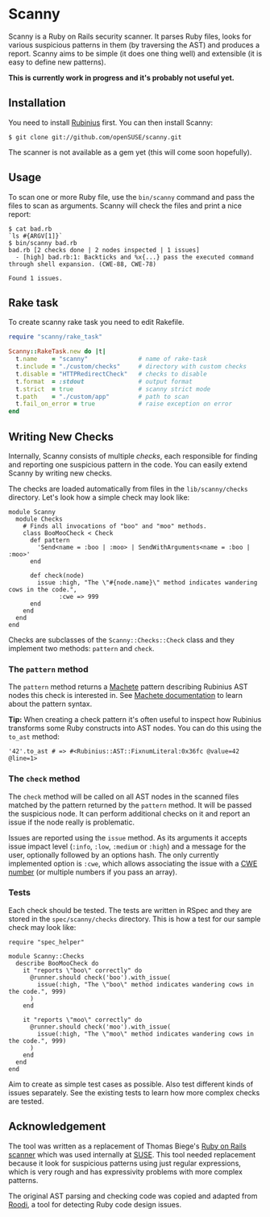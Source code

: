 Scanny
======

Scanny is a Ruby on Rails security scanner. It parses Ruby files, looks for various suspicious patterns in them (by traversing the AST) and produces a report. Scanny aims to be simple (it does one thing well) and extensible (it is easy to define new patterns).

**This is currently work in progress and it's probably not useful yet.**

Installation
------------

You need to install [Rubinius](http://rubini.us/) first. You can then install Scanny:

    $ git clone git://github.com/openSUSE/scanny.git

The scanner is not available as a gem yet (this will come soon hopefully).

Usage
-----

To scan one or more Ruby file, use the `bin/scanny` command and pass the files to scan as arguments. Scanny will check the files and print a nice report:

    $ cat bad.rb
    `ls #{ARGV[1]}`
    $ bin/scanny bad.rb
    bad.rb [2 checks done | 2 nodes inspected | 1 issues]
      - [high] bad.rb:1: Backticks and %x{...} pass the executed command through shell expansion. (CWE-88, CWE-78)

    Found 1 issues.

Rake task
---------

To create scanny rake task you need to edit Rakefile.

```ruby
require "scanny/rake_task"

Scanny::RakeTask.new do |t|
  t.name    = "scanny"              # name of rake-task
  t.include = "./custom/checks"     # directory with custom checks
  t.disable = "HTTPRedirectCheck"   # checks to disable
  t.format  = :stdout               # output format
  t.strict  = true                  # scanny strict mode
  t.path    = "./custom/app"        # path to scan
  t.fail_on_error = true            # raise exception on error
end
```

Writing New Checks
------------------
Internally, Scanny consists of multiple *checks*, each responsible for finding and reporting one suspicious pattern in the code. You can easily extend Scanny by writing new checks.

The checks are loaded automatically from files in the `lib/scanny/checks` directory. Let's look how a simple check may look like:

    module Scanny
      module Checks
        # Finds all invocations of "boo" and "moo" methods.
        class BooMooCheck < Check
          def pattern
            'Send<name = :boo | :moo> | SendWithArguments<name = :boo | :moo>'
          end

          def check(node)
            issue :high, "The \"#{node.name}\" method indicates wandering cows in the code.",
                  :cwe => 999
          end
        end
      end
    end

Checks are subclasses of the `Scanny::Checks::Check` class and they implement two methods: `pattern` and `check`.

### The `pattern` method

The `pattern` method returns a [Machete](https://github.com/openSUSE/machete) pattern describing Rubinius AST nodes this check is interested in. See [Machete documentation](https://github.com/openSUSE/machete/blob/master/README.md) to learn about the pattern syntax.

**Tip:** When creating a check pattern it's often useful to inspect how Rubinius transforms some Ruby constructs into AST nodes. You can do this using the `to_ast` method:

    '42'.to_ast # => #<Rubinius::AST::FixnumLiteral:0x36fc @value=42 @line=1>

### The `check` method

The `check` method will be called on all AST nodes in the scanned files matched by the pattern returned by the `pattern` method. It will be passed the suspicious node. It can perform additional checks on it and report an issue if the node really is problematic.

Issues are reported using the `issue` method. As its arguments it accepts issue impact level (`:info`, `:low`, `:medium` or `:high`) and a message for the user, optionally followed by an options hash. The only currently implemented option is `:cwe`, which allows associating the issue with a [CWE number](http://www.cvedetails.com/cwe-definitions.php) (or multiple numbers if you pass an array).

### Tests

Each check should be tested. The tests are written in RSpec and they are stored in  the `spec/scanny/checks` directory. This is how a test for our sample check may look like:

    require "spec_helper"

    module Scanny::Checks
      describe BooMooCheck do
        it "reports \"boo\" correctly" do
          @runner.should check('boo').with_issue(
            issue(:high, "The \"boo\" method indicates wandering cows in the code.", 999)
          )
        end

        it "reports \"moo\" correctly" do
          @runner.should check('moo').with_issue(
            issue(:high, "The \"moo\" method indicates wandering cows in the code.", 999)
          )
        end
      end
    end

Aim to create as simple test cases as possible. Also test different kinds of issues separately. See the existing tests to learn how more complex checks are tested.

Acknowledgement
---------------

The tool was written as a replacement of Thomas Biege's [Ruby on Rails scanner](http://gitorious.org/code-scanner/ror-sec-scanner/) which was used internally at [SUSE](http://www.suse.com/). This tool needed replacement because it look for suspicious patterns using just regular expressions, which is very rough and has expressivity problems with more complex patterns.

The original AST parsing and checking code was copied and adapted from [Roodi](http://roodi.rubyforge.org/), a tool for detecting Ruby code design issues.

